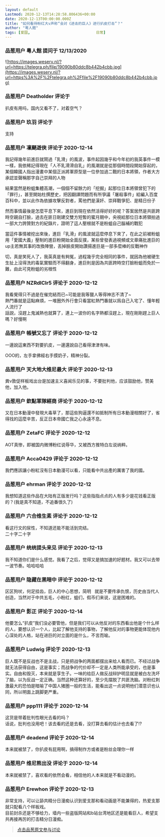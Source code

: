 ```yaml
---
layout: default
Lastmod: 2020-12-13T14:28:58.806436+00:00
date: 2020-12-13T00:00:00.000Z
title: "如何看待粉红大v声称“会对《进击的巨人》进行扒皮打击”？"
author: "粵人館"
tags: [爱国,								日常]
---
```



### 品葱用户 **粵人館** 提问于 12/13/2020
    
![https://images.weserv.nl/?url=https://telegra.ph/file/19090b80ddc8b442b4cbb.jpg](https://images.weserv.nl/?url=https%3A%2F%2Ftelegra.ph%2Ffile%2F19090b80ddc8b442b4cbb.jpg)
    
                

### 品葱用户 **Deatholder** 评论于 
        
扒皮有用吗，国内又看不了，对着空气？
        
                

### 品葱用户 **玖羽** 评论于 
        
支持
        
                

### 品葱用户 **凜颶遊俠** 评论于 2020-12-14
        
我記得幾年前進巨就鬧過「乳滑」的風波，事件起因幾乎和今年初的我英事件一模一樣，我依稀記得現在「人不乳滑滑自乳」的風潮就是從那個時間段開始穿起的，某個韓國人指出漫畫中某個正派將軍原型是一位參加過二戰的日本將領，作者大方承認並聲稱那字自己崇拜的人物  
  
結果當然是粉蛆集體高潮，一個個不留餘力的「挖掘」起那位日本將領曾犯下的「罪行」，甚至開始杜撰歷史，把因翻譯問題而有所爭議「屠殺事件」給編入百度百科中，並以此作為依據攻擊反對者，罵他們是漢奸、崇拜戰爭犯、是精日份子  
  
然而事情最後是怎麼平息下來，進巨到現在依然活得好好的呢？答案居然是共匪跨時空親自打臉，過去在匪日剛建交雙方短暫的蜜月期中，央視給那位日本將領拍過一部大力誇贊對方的紀錄片，證明了這人壓根就不是粉蛆自己腦補的戰犯  
  
當這件事情被挖出來後，進巨「乳滑」的風波就這麼停息下來了，在此之前被粉蛆用「愛國大義」壓制的進巨粉開始全面反撲，某些曾發表過視頻或文章痛批進巨的up主若無其事的改換陣營，丟掉臉皮開始讚揚進巨是一部多麼棒的反戰神作  
  
切，真是笑死人了，我英真是有夠冤，過程幾乎完全相同的事件，就因為他被硬生生扯上沒得洗的毒氣實驗而不得翻身，進巨則是因為共匪跨時空打臉粉蛆而免於一難，由此可見粉蛆的劣根性
        
                

### 品葱用户 **NZRdlClr5** 评论于 2020-12-12
        
我看覺得只不過是在催完結而已~可能是我等獵人等得神志不清了~  
熱門番就是這點麻煩，一堆圈外外行會只看當紅熱門番就以爲自己入宅了、懂年輕人流行了  
話説，沒趕上鬼滅熱也就算了，連上一波你的名字熱都沒趕上，現在剛剛趕上巨人嗎？好慢啊
        
                

### 品葱用户 **帳號又忘了** 评论于 2020-12-12
        
一邊說這東西不對要扒皮，一邊還說自己看得津津有味。  
  
OOO的，左手拿佛經右手摸奶子，精神分裂。
        
                

### 品葱用户 **天大地大维尼最大** 评论于 2020-12-13
        
粪v敦促样板戏出台是加速主义喜闻乐见的事，不要批判他，应该鼓励他，赞美他，加入他。
        
                

### 品葱用户 **欽點軍隊經商** 评论于 2020-12-12
        
又在日本動漫中發現大毒草了，那這些狗逼還不如抵制所有日本動漫相關好了，省得找的這麼辛苦，反正日本帝國亡我之心永遠不息。
        
                

### 品葱用户 **ZetaFC** 评论于 2020-12-12
        
AOT真惨，即被国内微博粉红说辱华，又被西方推特白左说纳粹。
        
                

### 品葱用户 **Acca0429** 评论于 2020-12-12
        
我們應該讓小粉紅沒有日本動漫可以看，只能看中共出產的厲害了我的國。
        
                

### 品葱用户 **ehrman** 评论于 2020-12-12
        
我想知道这些作品在大陆有正版发行吗？这些指指点点的人有多少是花钱看正版的？(我是真不知道，不追番很久了)
        
                

### 品葱用户 **六合维生素** 评论于 2020-12-12
        
看这行文的尿性，不知道还能不能活到完结。  
二十字二十字
        
                

### 品葱用户 **统统提头来见** 评论于 2020-12-13
        
我不知道你们是什么感觉。我看了之后，觉得又是搞加速的好题材。我又可以去带一波节奏。哈哈哈哈
        
                

### 品葱用户 **隐藏在黑暗中** 评论于 2020-12-12
        
区区狗吠，何足挂齿，巨人的中心思想，简明   就是不要传承仇恨，历史由当代人创造，当然对于中共五毛，小粉红，蛆们，假币们来说，这是困难的。
        
                

### 品葱用户 **影正** 评论于 2020-12-14
        
他要怎么“扒皮”我们没必要管他，但是我们可以从他反对的东西看出他是个什么样的人，要想认识一个人，比起了解他支持的事物，了解他反对的事物更能体现他内心深处的人格，站在进巨的对立面的是什么，不言而喻。
        
                

### 品葱用户 **Ludwig** 评论于 2020-12-13
        
巨人既不是反战也不是主战，只是把战争的两面都摆出来给人看而已。不经过战争就无法获得自由，这是事实；而战争的代价却不一定是人类所能承受的，也是事实。自由和毁灭，本来就是孪生子。一味的给巨人做反战辩护明显就是被白左洗坏了脑，以为反战一定正确。当然这种还算好的，至少先摆脱了共匪洗脑。对粉红刺激最大的恐怕是暗喻了中国人猪圈一般的生活，能看出这一点说明他们潜意识也认同，所以明面上跳脚更严重。
        
                

### 品葱用户 **ppp111** 评论于 2020-12-14
        
这货是带着批判性眼光去看的吗？  
话说，批判也没用吧！该去看的还是去看，没打算去看的估计也去看了!?
        
                

### 品葱用户 **deadend** 评论于 2020-12-14
        
本来就被禁了，你扒皮有屁用啊，搞得制作方或者是粉丝会理你一样
        
                

### 品葱用户 **维尼熊出没** 评论于 2020-12-14
        
本来就被禁了，喜欢看的依然会看，相信他的人本来就是不看动漫的。
        
                

### 品葱用户 **Erewhon** 评论于 2020-12-13
        
非常支持，可以让舔共精分日漫痴认识到爱支那和看动画是不能兼得的，热爱支那就只配看八个样板戏。  
目前封杀还是不够给力，墙内一些盗版网站和b站台湾地区还是能看巨人，希望支共再接再厉的打击精分日漫痴。
        
                





> [点击品葱原文参与讨论](https://pincong.rocks/question/34529)

